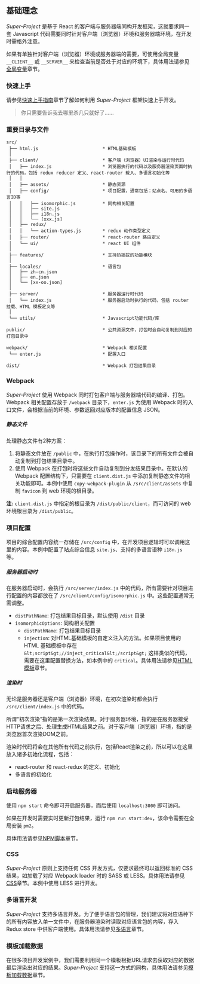 ## 基础理念

*Super-Project* 是基于 React 的客户端与服务器端同构开发框架，这就要求同一套 Javascript 代码需要同时针对客户端（浏览器）环境和服务器端环境，在开发时需格外注意。

如果有单独针对客户端（浏览器）环境或服务器端的需要，可使用全局变量 `__CLIENT__` 或 `__SERVER__` 来检查当前是否处于对应的环境下，具体用法请参见[全局变量](/development/globals)章节。

### 快速上手

请参见[快速上手指南](/development/quickstart)章节了解如何利用 *Super-Project* 框架快速上手开发。

> 你只需要告诉我去哪里杀几只就好了……

### 重要目录与文件

```
src/
 ├── html.js                        * HTML基础模板
 │
 ├── client/                        * 客户端（浏览器）UI渲染与运行时代码
 │   ├── index.js                   * 浏览器执行的代码以及服务器渲染页面时执行的代码，包括 redux reducer 定义、react-router 载入、多语言初始化等
 │   │
 │   ├── assets/                    * 静态资源
 │   ├── config/                    * 项目配置，通常包括：站点名、可用的多语言ID等
 │   │   ├── isomorphic.js          * 同构相关配置
 │   │   ├── site.js
 │   │   ├── i18n.js
 │   │   └── [xxx.js]
 │   ├── redux/
 │   │   └── action-types.js        * redux 动作类型定义
 │   ├── router/                    * react-router 路由定义
 │   └── ui/                        * react UI 组件
 │
 ├── features/                      * 支持热插拔的功能模块
 │
 ├── locales/                       * 语言包
 │   ├── zh-cn.json
 │   ├── en.json
 │   └── [xx-oo.json]
 │
 ├── server/                        * 服务器运行时代码
 │   └── index.js                   * 服务器启动时执行的代码，包括 router 挂载、HTML 模板定义等
 │
 └── utils/                         * Javascript功能代码/库

public/                             * 公共资源文件，打包时会自动复制到对应的打包目录中

webpack/                            * Webpack 相关配置
 └── enter.js                       * 配置入口

dist/                               * Webpack 打包结果目录
```

### Webpack

*Super-Project* 使用 Webpack 同时打包客户端与服务器端代码的编译、打包。Webpack 相关配置存放于 `/webpack` 目录下，`enter.js` 为使用 Webpack 时的入口文件，会根据当前的环境、参数返回对应版本的配置信息 JSON。

##### 静态文件

处理静态文件有2种方案：

1. 将静态文件放在 `/public` 中，在执行打包操作时，该目录下的所有文件会被自动复制到打包结果目录中。
2. 使用 Webpack 在打包时将这些文件自动复制到分发结果目录中。在默认的 Webpack 配置结构下，只需要在 `client.dist.js` 中添加复制静态文件的相关功能即可。本例中使用 `copy-webpack-plugin` 从 `/src/client/assets` 中复制 `favicon` 到 web 环境的根目录。

**注:** `client.dist.js` 中指定的根目录为 `/dist/public/client`，而可访问的 web 环境根目录为 `/dist/public`。

### 项目配置

项目的综合配置内容统一存储在 `/src/config` 中，在开发项目逻辑时可以调用这里的内容。本例中配置了站点综合信息 `site.js`、支持的多语言语种 `i18n.js` 等。

##### 服务器启动时

在服务器启动时，会执行 `/src/server/index.js` 中的代码，所有需要针对项目进行配置的内容都放在了 `/src/client/config/isomorphic.js` 中。这些配置通常无需调整。

* `distPathName`: 打包结果目标目录，默认使用 `/dist` 目录
* `isomorphicOptions`: 同构相关配置
  * `distPathName`: 打包结果目标目录
  * `injection`: 对HTML基础模板的自定义注入的方法。如果项目使用的 HTML 基础模板中存在 `&lt;script&gt;//inject_critical&lt;/script&gt;` 这样类似的代码，需要在这里配置替换方法，如本例中的 `critical`。具体用法请参见[HTML模板](/development/html)章节。

##### 渲染时

无论是服务器还是客户端（浏览器）环境，在初次渲染时都会执行 `/src/client/index.js` 中的代码。

所谓“初次渲染”指的是第一次渲染结果。对于服务器环境，指的是在服务器接受HTTP请求之后、处理生成HTML结果之前。对于客户端（浏览器）环境，指的是浏览器首次渲染DOM之前。

渲染时代码将会在其他所有代码之前执行，包括React渲染之前，所以可以在这里放入诸多初始化流程，包括：

* react-router 和 react-redux 的定义、初始化
* 多语言的初始化

### 启动服务器

使用 `npm start` 命令即可开启服务器，而后使用 `localhost:3000` 即可访问。

如果在开发时需要实时更新打包结果，运行 `npm run start:dev`，该命令需要在全局安装 `pm2`。

具体用法请参见[NPM脚本](/npm/scripts)章节。

### CSS

*Super-Project* 原则上支持任何 CSS 开发方式，仅要求最终可以返回标准的 CSS 结果，如加载了对应 Webpack loader 时的 SASS 或 LESS。具体用法请参见[CSS](/development/css)章节。本例中使用 LESS 进行开发。

### 多语言开发

*Super-Project* 支持多语言开发。为了便于语言包的管理，我们建议将对应语种下的所有内容放入单一文件中，在服务器渲染时读取对应语言包的内容，存入 Redux store 中供客户端使用。具体用法请参见[多语言](/development/i18n)章节。

### 模板加载数据

在很多项目开发案例中，我们需要利用同一个模板根据URL请求去获取对应的数据最后渲染出对应的结果。*Super-Project* 支持这一方式的同构，具体用法请参见[模板加载数据](/development/datatemplate)章节。